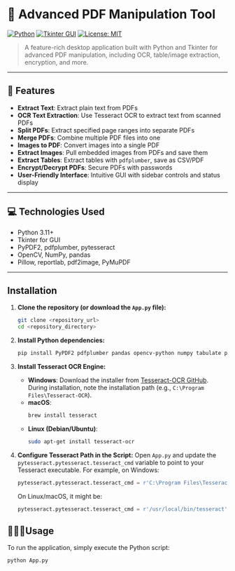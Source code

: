 # 📄 Advanced PDF Manipulation Tool

[![Python](https://img.shields.io/badge/Python-3.11-blue?logo=python)](https://www.python.org/)
[![Tkinter GUI](https://img.shields.io/badge/Tkinter-GUI-green)](https://docs.python.org/3/library/tkinter.html)
[![License: MIT](https://img.shields.io/badge/License-MIT-yellow.svg)](https://opensource.org/licenses/MIT)

> A feature-rich desktop application built with Python and Tkinter for advanced PDF manipulation, including OCR, table/image extraction, encryption, and more.

---

## 🧰 Features

- **Extract Text**: Extract plain text from PDFs
- **OCR Text Extraction**: Use Tesseract OCR to extract text from scanned PDFs
- **Split PDFs**: Extract specified page ranges into separate PDFs
- **Merge PDFs**: Combine multiple PDF files into one
- **Images to PDF**: Convert images into a single PDF
- **Extract Images**: Pull embedded images from PDFs and save them
- **Extract Tables**: Extract tables with `pdfplumber`, save as CSV/PDF
- **Encrypt/Decrypt PDFs**: Secure PDFs with passwords
- **User-Friendly Interface**: Intuitive GUI with sidebar controls and status display

---

## 💻 Technologies Used

- Python 3.11+
- Tkinter for GUI
- PyPDF2, pdfplumber, pytesseract
- OpenCV, NumPy, pandas
- Pillow, reportlab, pdf2image, PyMuPDF

---
## Installation

1.  **Clone the repository (or download the `App.py` file):**
    ```bash
    git clone <repository_url>
    cd <repository_directory>
    ```

2.  **Install Python dependencies:**
    ```bash
    pip install PyPDF2 pdfplumber pandas opencv-python numpy tabulate pdf2image reportlab Pillow PyMuPDF pytesseract
    ```

3.  **Install Tesseract OCR Engine:**
    *   **Windows**: Download the installer from [Tesseract-OCR GitHub](https://tesseract-ocr.github.io/tessdoc/Downloads.html). During installation, note the installation path (e.g., `C:\Program Files\Tesseract-OCR`).
    *   **macOS**:
        ```bash
        brew install tesseract
        ```
    *   **Linux (Debian/Ubuntu)**:
        ```bash
        sudo apt-get install tesseract-ocr
        ```

4.  **Configure Tesseract Path in the Script:**
    Open `App.py` and update the `pytesseract.pytesseract.tesseract_cmd` variable to point to your Tesseract executable.
    For example, on Windows:
    ```python
    pytesseract.pytesseract.tesseract_cmd = r'C:\Program Files\Tesseract-OCR\tesseract.exe'
    ```
    On Linux/macOS, it might be:
    ```python
    pytesseract.pytesseract.tesseract_cmd = r'/usr/local/bin/tesseract' # Or wherever tesseract is installed
    ```

## 👩🏻‍💻Usage

To run the application, simply execute the Python script:

```bash
python App.py
